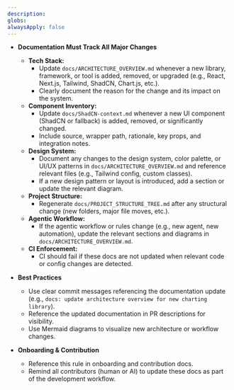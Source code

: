 ```yaml
---
description:
globs:
alwaysApply: false
---
```

- **Documentation Must Track All Major Changes**
  - **Tech Stack:**
    - Update `docs/ARCHITECTURE_OVERVIEW.md` whenever a new library, framework, or tool is added, removed, or upgraded (e.g., React, Next.js, Tailwind, ShadCN, Chart.js, etc.).
    - Clearly document the reason for the change and its impact on the system.
  - **Component Inventory:**
    - Update `docs/ShadCN-context.md` whenever a new UI component (ShadCN or fallback) is added, removed, or significantly changed.
    - Include source, wrapper path, rationale, key props, and integration notes.
  - **Design System:**
    - Document any changes to the design system, color palette, or UI/UX patterns in `docs/ARCHITECTURE_OVERVIEW.md` and reference relevant files (e.g., Tailwind config, custom classes).
    - If a new design pattern or layout is introduced, add a section or update the relevant diagram.
  - **Project Structure:**
    - Regenerate `docs/PROJECT_STRUCTURE_TREE.md` after any structural change (new folders, major file moves, etc.).
  - **Agentic Workflow:**
    - If the agentic workflow or rules change (e.g., new agent, new automation), update the relevant sections and diagrams in `docs/ARCHITECTURE_OVERVIEW.md`.
  - **CI Enforcement:**
    - CI should fail if these docs are not updated when relevant code or config changes are detected.

- **Best Practices**
  - Use clear commit messages referencing the documentation update (e.g., `docs: update architecture overview for new charting library`).
  - Reference the updated documentation in PR descriptions for visibility.
  - Use Mermaid diagrams to visualize new architecture or workflow changes.

- **Onboarding & Contribution**
  - Reference this rule in onboarding and contribution docs.
  - Remind all contributors (human or AI) to update these docs as part of the development workflow.
